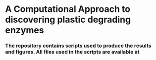 # A Computational Approach to discovering plastic degrading enzymes

### The repository contains scripts used to produce the results and figures. All files used in the scripts are available at 
